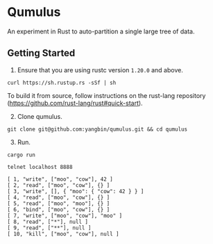 Qumulus
=======

An experiment in Rust to auto-partition a single large tree of data.

Getting Started
---------------
1. Ensure that you are using rustc version `1.20.0` and above.
```
curl https://sh.rustup.rs -sSf | sh
```

To build it from source, follow instructions on the rust-lang repository (https://github.com/rust-lang/rust#quick-start).

2. Clone qumulus.
```
git clone git@github.com:yangbin/qumulus.git && cd qumulus
```

3. Run.
```
cargo run

telnet localhost 8888

[ 1, "write", ["moo", "cow"], 42 ]
[ 2, "read", ["moo", "cow"], {} ]
[ 3, "write", [], { "moo": { "cow": 42 } } ]
[ 4, "read", ["moo", "cow"], {} ]
[ 5, "read", ["moo", "moo"], {} ]
[ 6, "bind", ["moo", "cow"], {} ]
[ 7, "write", ["moo", "cow"], "moo" ]
[ 8, "read", ["*"], null ]
[ 9, "read", ["**"], null ]
[ 10, "kill", ["moo", "cow"], null ]
```
